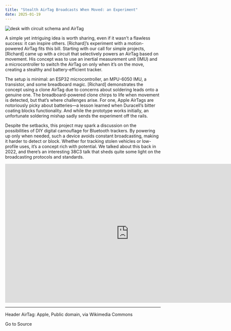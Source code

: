 ```yaml
---
title: "Stealth AirTag Broadcasts When Moved: an Experiment"
date: 2025-01-19
---
```


![desk with circuit schema and AirTag](https://hackaday.com/wp-content/uploads/2025/01/airtag-1200.jpg?w=800)

A simple yet intriguing idea is worth sharing, even if it wasn’t a flawless success: it can inspire others. \[Richard\]’s experiment with a motion-powered AirTag fits this bill. Starting with our call for simple projects, \[Richard\] came up with a circuit that selectively powers an AirTag based on movement. His concept was to use an inertial measurement unit (IMU) and a microcontroller to switch the AirTag on only when it’s on the move, creating a stealthy and battery-efficient tracker.

The setup is minimal: an ESP32 microcontroller, an MPU-6050 IMU, a transistor, and some breadboard magic. \[Richard\] demonstrates the concept using a clone AirTag due to concerns about soldering leads onto a genuine one. The breadboard-powered clone chirps to life when movement is detected, but that’s where challenges arise. For one, Apple AirTags are notoriously picky about batteries—a lesson learned when Duracell’s bitter coating blocks functionality. And while the prototype works initially, an unfortunate soldering mishap sadly sends the experiment off the rails.

Despite the setbacks, this project may spark a discussion on the possibilities of DIY digital camouflage for Bluetooth trackers. By powering up only when needed, such a device avoids constant broadcasting, making it harder to detect or block. Whether for tracking stolen vehicles or low-profile uses, it’s a concept rich with potential. We talked about this back in 2022, and there’s an interesting 38C3 talk that sheds quite some light on the broadcasting protocols and standards.

<iframe loading="lazy" title="AirTag - only broadcasts when movement is detected" width="800" height="450" src="https://www.youtube.com/embed/WpcrsezGGOM?feature=oembed" frameborder="0" allow="accelerometer; autoplay; clipboard-write; encrypted-media; gyroscope; picture-in-picture; web-share" referrerpolicy="strict-origin-when-cross-origin" allowfullscreen></iframe>

* * *

Header AirTag: Apple, Public domain, via Wikimedia Commons

Go to Source

